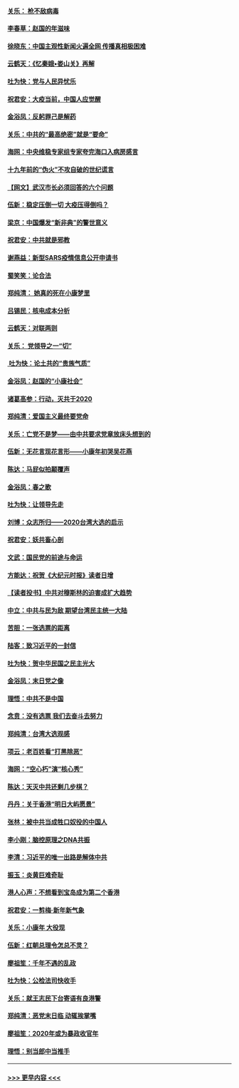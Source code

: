 #### [关乐： 枪不敌病毒](../pages/nsc993/n11826746.md?t=01281733) 
#### [李春草：赵国的年滋味](../pages/nsc993/n11826321.md?t=01281733) 
#### [徐晓东：中国主观性新闻火遍全网 传播真相极困难](../pages/nsc993/n11826508.md?t=01281733) 
#### [云鹤天：《忆秦娥▪娄山关》再解](../pages/nsc993/n11824682.md?t=01281733) 
#### [吐为快：党与人民异忧乐](../pages/nsc993/n11824660.md?t=01281733) 
#### [祝君安：大疫当前，中国人应觉醒](../pages/nsc993/n11821946.md?t=01281733) 
#### [金浴凤：反躬罪己是解药](../pages/nsc993/n11820280.md?t=01281733) 
#### [关乐：中共的“最高绝密”就是“要命”](../pages/nsc993/n11816946.md?t=01281733) 
#### [海网：中央维稳专家组专家夸完海口入病房感言](../pages/nsc993/n11815138.md?t=01281733) 
#### [十九年前的“伪火”不攻自破的世纪谎言](../pages/nsc993/n11813238.md?t=01281733) 
#### [【网文】武汉市长必须回答的六个问题](../pages/nsc993/n11813848.md?t=01281733) 
#### [伍新：稳定压倒一切 大疫压得倒吗？](../pages/nsc993/n11812634.md?t=01281733) 
#### [梁京：中国爆发“新非典”的警世意义](../pages/nsc993/n11812554.md?t=01281733) 
#### [祝君安：中共就是邪教](../pages/nsc993/n11812431.md?t=01281733) 
#### [谢燕益：新型SARS疫情信息公开申请书](../pages/nsc993/n11808840.md?t=01281733) 
#### [蜀笑笑：论合法](../pages/nsc993/n11808064.md?t=01281733) 
#### [郑纯清： 她真的死在小康梦里](../pages/nsc993/n11806623.md?t=01281733) 
#### [吕锡民：核电成本分析](../pages/nsc993/n11806284.md?t=01281733) 
#### [云鹤天：对联两则](../pages/nsc993/n11805957.md?t=01281733) 
#### [关乐： 党领导之一“切”](../pages/nsc993/n11804505.md?t=01281733) 
#### [ 吐为快：论土共的“贵族气质”](../pages/nsc993/n11804490.md?t=01281733) 
#### [金浴凤：赵国的“小康社会”](../pages/nsc993/n11804452.md?t=01281733) 
#### [诸葛高参：行动，灭共于2020](../pages/nsc993/n11804120.md?t=01281733) 
#### [郑纯清：爱国主义最终要党命](../pages/nsc993/n11802197.md?t=01281733) 
#### [关乐：亡党不是梦——由中共要求党章放床头想到的](../pages/nsc993/n11802156.md?t=01281733) 
#### [伍新：无花言现花言形——小康年初哭吴花燕](../pages/nsc993/n11800044.md?t=01281733) 
#### [陈达：马屁似拍颠覆声](../pages/nsc993/n11800010.md?t=01281733) 
#### [金浴凤：春之歌](../pages/nsc993/n11797687.md?t=01281733) 
#### [吐为快：让领导先走](../pages/nsc993/n11797512.md?t=01281733) 
#### [刘博：众志所归——2020台湾大选的启示](../pages/nsc993/n11796878.md?t=01281733) 
#### [祝君安：妖共畜心剖](../pages/nsc993/n11794273.md?t=01281733) 
#### [文武：国民党的前途与命运](../pages/nsc993/n11794198.md?t=01281733) 
#### [方能达：祝贺《大纪元时报》读者日增](../pages/nsc993/n11793807.md?t=01281733) 
#### [【读者投书】中共对穆斯林的迫害成扩大趋势](../pages/nsc993/n11791371.md?t=01281733) 
#### [中立：中共与民为敌 期望台湾民主统一大陆](../pages/nsc993/n11790392.md?t=01281733) 
#### [苦胆：一张选票的距离](../pages/nsc993/n11788914.md?t=01281733) 
#### [陆客：致习近平的一封信](../pages/nsc993/n11788867.md?t=01281733) 
#### [吐为快：贺中华民国之民主光大](../pages/nsc993/n11788618.md?t=01281733) 
#### [金浴凤：末日党之像](../pages/nsc993/n11787475.md?t=01281733) 
#### [理悟：中共不是中国](../pages/nsc993/n11787463.md?t=01281733) 
#### [念贲：没有选票  我们去奋斗去努力](../pages/nsc993/n11787398.md?t=01281733) 
#### [郑纯清：台湾大选观感](../pages/nsc993/n11786210.md?t=01281733) 
#### [项云：老百姓看“打黑除恶”](../pages/nsc993/n11785398.md?t=01281733) 
#### [海网：“空心朽”演“核心秀”](../pages/nsc993/n11783874.md?t=01281733) 
#### [陈达：天灭中共还剩几步棋？](../pages/nsc993/n11783719.md?t=01281733) 
#### [丹丹：关于香港“明日大屿愿景”](../pages/nsc993/n11783273.md?t=01281733) 
#### [张林：被中共当成牲口奴役的中国人](../pages/nsc993/n11782397.md?t=01281733) 
#### [李小刚：脑控原理之DNA共振](../pages/nsc993/n11780962.md?t=01281733) 
#### [李清：习近平的唯一出路是解体中共](../pages/nsc993/n11780866.md?t=01281733) 
#### [振玉：炎黄巨难奇耻](../pages/nsc993/n11779632.md?t=01281733) 
#### [港人心声：不想看到宝岛成为第二个香港](../pages/nsc993/n11778817.md?t=01281733) 
#### [祝君安：一剪梅‧新年新气象](../pages/nsc993/n11776340.md?t=01281733) 
#### [关乐：小康年 大役现](../pages/nsc993/n11774213.md?t=01281733) 
#### [伍新：红朝总理令怎总不灵？](../pages/nsc993/n11770813.md?t=01281733) 
#### [廖祖笙：千年不遇的乱政](../pages/nsc993/n11770373.md?t=01281733) 
#### [吐为快：公检法司快收手](../pages/nsc993/n11770359.md?t=01281733) 
#### [关乐：就王志民下台寄语有良港警](../pages/nsc993/n11769903.md?t=01281733) 
#### [郑纯清：恶党末日临 动辄挨掌嘴](../pages/nsc993/n11769356.md?t=01281733) 
#### [廖祖笙：2020年或为暴政收官年](../pages/nsc993/n11768216.md?t=01281733) 
#### [理悟：别当郎中当推手](../pages/nsc993/n11768243.md?t=01281733) 

----
#### [ >>> 更早内容 <<< ](../indexes/nsc993-earlier.md)
